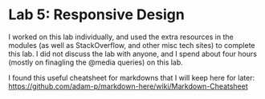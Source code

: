 # Lab 5: Responsive Design

I worked on this lab individually, and used the extra resources in the modules (as well as StackOverflow, and other misc tech sites) 
to complete this lab. 
I did not discuss the lab with anyone, and I spend about four hours (mostly on finagling the @media queries) on this lab.

I found this useful cheatsheet for markdowns that I will keep here for later: https://github.com/adam-p/markdown-here/wiki/Markdown-Cheatsheet

